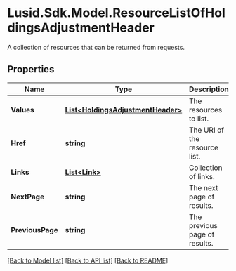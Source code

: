 # Lusid.Sdk.Model.ResourceListOfHoldingsAdjustmentHeader
A collection of resources that can be returned from requests.

## Properties

Name | Type | Description | Notes
------------ | ------------- | ------------- | -------------
**Values** | [**List&lt;HoldingsAdjustmentHeader&gt;**](HoldingsAdjustmentHeader.md) | The resources to list. | 
**Href** | **string** | The URI of the resource list. | [optional] 
**Links** | [**List&lt;Link&gt;**](Link.md) | Collection of links. | [optional] 
**NextPage** | **string** | The next page of results. | [optional] 
**PreviousPage** | **string** | The previous page of results. | [optional] 

[[Back to Model list]](../README.md#documentation-for-models) [[Back to API list]](../README.md#documentation-for-api-endpoints) [[Back to README]](../README.md)

